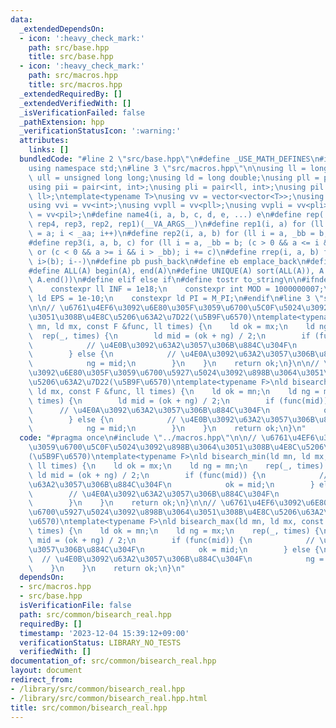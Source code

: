 ```yaml
---
data:
  _extendedDependsOn:
  - icon: ':heavy_check_mark:'
    path: src/base.hpp
    title: src/base.hpp
  - icon: ':heavy_check_mark:'
    path: src/macros.hpp
    title: src/macros.hpp
  _extendedRequiredBy: []
  _extendedVerifiedWith: []
  _isVerificationFailed: false
  _pathExtension: hpp
  _verificationStatusIcon: ':warning:'
  attributes:
    links: []
  bundledCode: "#line 2 \"src/base.hpp\"\n#define _USE_MATH_DEFINES\n#include <bits/stdc++.h>\n\
    using namespace std;\n#line 3 \"src/macros.hpp\"\n\nusing ll = long long;\nusing\
    \ ull = unsigned long long;\nusing ld = long double;\nusing pll = pair<ll, ll>;\n\
    using pii = pair<int, int>;\nusing pli = pair<ll, int>;\nusing pil = pair<int,\
    \ ll>;\ntemplate<typename T>\nusing vv = vector<vector<T>>;\nusing vvl = vv<ll>;\n\
    using vvi = vv<int>;\nusing vvpll = vv<pll>;\nusing vvpli = vv<pli>;\nusing vvpil\
    \ = vv<pil>;\n#define name4(i, a, b, c, d, e, ...) e\n#define rep(...) name4(__VA_ARGS__,\
    \ rep4, rep3, rep2, rep1)(__VA_ARGS__)\n#define rep1(i, a) for (ll i = 0, _aa\
    \ = a; i < _aa; i++)\n#define rep2(i, a, b) for (ll i = a, _bb = b; i < _bb; i++)\n\
    #define rep3(i, a, b, c) for (ll i = a, _bb = b; (c > 0 && a <= i && i < _bb)\
    \ or (c < 0 && a >= i && i > _bb); i += c)\n#define rrep(i, a, b) for (ll i=(a);\
    \ i>(b); i--)\n#define pb push_back\n#define eb emplace_back\n#define mkp make_pair\n\
    #define ALL(A) begin(A), end(A)\n#define UNIQUE(A) sort(ALL(A)), A.erase(unique(ALL(A)),\
    \ A.end())\n#define elif else if\n#define tostr to_string\n\n#ifndef CONSTANTS\n\
    \    constexpr ll INF = 1e18;\n    constexpr int MOD = 1000000007;\n    constexpr\
    \ ld EPS = 1e-10;\n    constexpr ld PI = M_PI;\n#endif\n#line 3 \"src/common/bisearch_real.hpp\"\
    \n\n// \u6761\u4EF6\u3092\u6E80\u305F\u3059\u6700\u5C0F\u5024\u3092\u898B\u3064\
    \u3051\u308B\u4E8C\u5206\u63A2\u7D22(\u5B9F\u6570)\ntemplate<typename F>\nld bisearch_min(ld\
    \ mn, ld mx, const F &func, ll times) {\n    ld ok = mx;\n    ld ng = mn;\n  \
    \  rep(_, times) {\n        ld mid = (ok + ng) / 2;\n        if (func(mid)) {\n\
    \            // \u4E0B\u3092\u63A2\u3057\u306B\u884C\u304F\n            ok = mid;\n\
    \        } else {\n            // \u4E0A\u3092\u63A2\u3057\u306B\u884C\u304F\n\
    \            ng = mid;\n        }\n    }\n    return ok;\n}\n\n// \u6761\u4EF6\
    \u3092\u6E80\u305F\u3059\u6700\u5927\u5024\u3092\u898B\u3064\u3051\u308B\u4E8C\
    \u5206\u63A2\u7D22(\u5B9F\u6570)\ntemplate<typename F>\nld bisearch_max(ld mn,\
    \ ld mx, const F &func, ll times) {\n    ld ok = mn;\n    ld ng = mx;\n    rep(_,\
    \ times) {\n        ld mid = (ok + ng) / 2;\n        if (func(mid)) {\n      \
    \      // \u4E0A\u3092\u63A2\u3057\u306B\u884C\u304F\n            ok = mid;\n\
    \        } else {\n            // \u4E0B\u3092\u63A2\u3057\u306B\u884C\u304F\n\
    \            ng = mid;\n        }\n    }\n    return ok;\n}\n"
  code: "#pragma once\n#include \"../macros.hpp\"\n\n// \u6761\u4EF6\u3092\u6E80\u305F\
    \u3059\u6700\u5C0F\u5024\u3092\u898B\u3064\u3051\u308B\u4E8C\u5206\u63A2\u7D22\
    (\u5B9F\u6570)\ntemplate<typename F>\nld bisearch_min(ld mn, ld mx, const F &func,\
    \ ll times) {\n    ld ok = mx;\n    ld ng = mn;\n    rep(_, times) {\n       \
    \ ld mid = (ok + ng) / 2;\n        if (func(mid)) {\n            // \u4E0B\u3092\
    \u63A2\u3057\u306B\u884C\u304F\n            ok = mid;\n        } else {\n    \
    \        // \u4E0A\u3092\u63A2\u3057\u306B\u884C\u304F\n            ng = mid;\n\
    \        }\n    }\n    return ok;\n}\n\n// \u6761\u4EF6\u3092\u6E80\u305F\u3059\
    \u6700\u5927\u5024\u3092\u898B\u3064\u3051\u308B\u4E8C\u5206\u63A2\u7D22(\u5B9F\
    \u6570)\ntemplate<typename F>\nld bisearch_max(ld mn, ld mx, const F &func, ll\
    \ times) {\n    ld ok = mn;\n    ld ng = mx;\n    rep(_, times) {\n        ld\
    \ mid = (ok + ng) / 2;\n        if (func(mid)) {\n            // \u4E0A\u3092\u63A2\
    \u3057\u306B\u884C\u304F\n            ok = mid;\n        } else {\n          \
    \  // \u4E0B\u3092\u63A2\u3057\u306B\u884C\u304F\n            ng = mid;\n    \
    \    }\n    }\n    return ok;\n}\n"
  dependsOn:
  - src/macros.hpp
  - src/base.hpp
  isVerificationFile: false
  path: src/common/bisearch_real.hpp
  requiredBy: []
  timestamp: '2023-12-04 15:39:12+09:00'
  verificationStatus: LIBRARY_NO_TESTS
  verifiedWith: []
documentation_of: src/common/bisearch_real.hpp
layout: document
redirect_from:
- /library/src/common/bisearch_real.hpp
- /library/src/common/bisearch_real.hpp.html
title: src/common/bisearch_real.hpp
---
```

